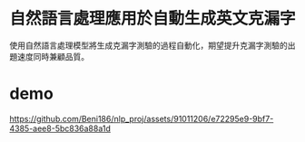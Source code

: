 # 自然語言處理應用於自動生成英文克漏字
使用自然語言處理模型將生成克漏字測驗的過程自動化，期望提升克漏字測驗的出題速度同時兼顧品質。

# demo
https://github.com/Beni186/nlp_proj/assets/91011206/e72295e9-9bf7-4385-aee8-5bc836a88a1d

